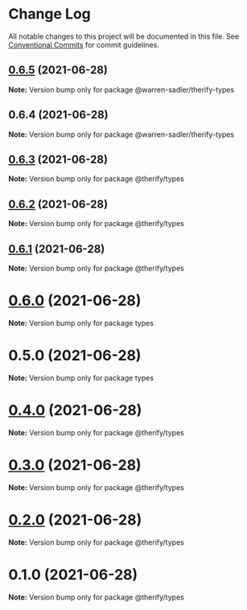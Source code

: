 # Change Log

All notable changes to this project will be documented in this file.
See [Conventional Commits](https://conventionalcommits.org) for commit guidelines.

## [0.6.5](https://github.com/warren-sadler/therify/compare/@warren-sadler/therify-types@0.6.4...@warren-sadler/therify-types@0.6.5) (2021-06-28)

**Note:** Version bump only for package @warren-sadler/therify-types





## 0.6.4 (2021-06-28)

**Note:** Version bump only for package @warren-sadler/therify-types





## [0.6.3](https://github.com/warren-sadler/therify/compare/@therify/types@0.6.2...@therify/types@0.6.3) (2021-06-28)

**Note:** Version bump only for package @therify/types





## [0.6.2](https://github.com/warren-sadler/therify/compare/@therify/types@0.6.1...@therify/types@0.6.2) (2021-06-28)

**Note:** Version bump only for package @therify/types





## [0.6.1](https://github.com/warren-sadler/therify/compare/@therify/types@0.4.0...@therify/types@0.6.1) (2021-06-28)

**Note:** Version bump only for package @therify/types





# [0.6.0](https://github.com/warren-sadler/therify/compare/types@0.5.0...types@0.6.0) (2021-06-28)

**Note:** Version bump only for package types





# 0.5.0 (2021-06-28)

**Note:** Version bump only for package types





# [0.4.0](https://github.com/warren-sadler/therify/compare/@therify/types@0.3.0...@therify/types@0.4.0) (2021-06-28)

**Note:** Version bump only for package @therify/types





# [0.3.0](https://github.com/warren-sadler/therify/compare/@therify/types@0.2.0...@therify/types@0.3.0) (2021-06-28)

**Note:** Version bump only for package @therify/types





# [0.2.0](https://github.com/warren-sadler/therify/compare/@therify/types@0.1.0...@therify/types@0.2.0) (2021-06-28)

**Note:** Version bump only for package @therify/types





# 0.1.0 (2021-06-28)

**Note:** Version bump only for package @therify/types
